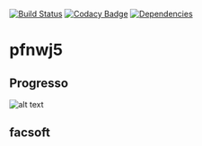 [![Build Status](https://travis-ci.org/gmfc/pfnwj5.svg?branch=master)](https://travis-ci.org/gmfc/pfnwj5)
[![Codacy Badge](https://api.codacy.com/project/badge/Grade/2ca31189b4db4851afb4b411783272d3)](https://www.codacy.com/app/gabriel-mfcorreia/pfnwj5?utm_source=github.com&amp;utm_medium=referral&amp;utm_content=gmfc/pfnwj5&amp;utm_campaign=Badge_Grade)
[![Dependencies](https://david-dm.org/gmfc/pfnwj5.svg)](https://david-dm.org)

# pfnwj5

## Progresso

![alt text](./UML/progresso.svg "Estrutura do Programa")

## facsoft
